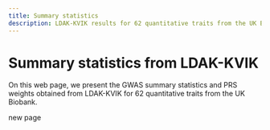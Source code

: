 ```yaml
---
title: Summary statistics
description: LDAK-KVIK results for 62 quantitative traits from the UK Biobank
---
```


# Summary statistics from LDAK-KVIK

On this web page, we present the GWAS summary statistics and PRS weights obtained from LDAK-KVIK for 62 quantitative traits from the UK Biobank.


new page
